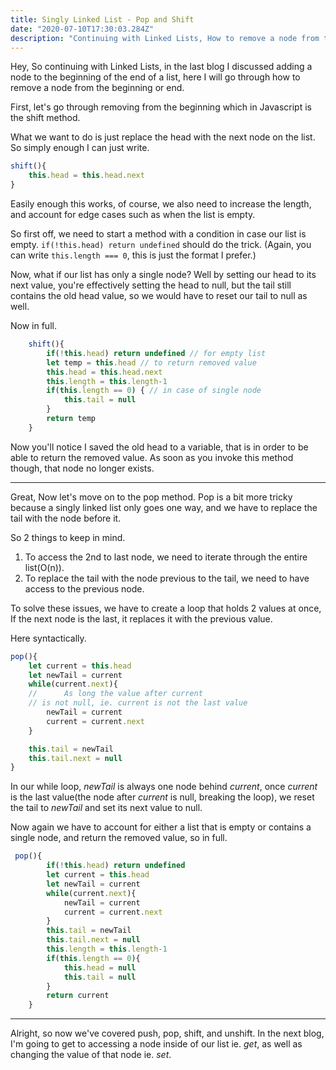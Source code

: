 ```yaml
---
title: Singly Linked List - Pop and Shift
date: "2020-07-10T17:30:03.284Z"
description: "Continuing with Linked Lists, How to remove a node from the beginning or end of a list."
---
```


Hey, So continuing with Linked Lists, in the last blog I discussed adding a node to the beginning of the end of a list, here I will go through how to remove a node from the beginning or end.

First, let's go through removing from the beginning which in Javascript is the shift method.

What we want to do is just replace the head with the next node on the list. So simply enough I can just write.
```js
shift(){
    this.head = this.head.next
}
```
Easily enough this works, of course, we also need to increase the length, and account for edge cases such as when the list is empty. 

So first off, we need to start a method with a condition in case our list is empty. `if(!this.head) return undefined`  should  do the trick. (Again, you can write `this.length === 0`, this is just the format I prefer.)

Now, what if our list has only a single node? Well by setting our head to its next value, you're effectively setting the head to null, but the tail still contains the old head value, so we would have to reset our tail to null as well. 

Now in full.

```js
    shift(){
        if(!this.head) return undefined // for empty list
        let temp = this.head // to return removed value
        this.head = this.head.next
        this.length = this.length-1
        if(this.length == 0) { // in case of single node
            this.tail = null 
        }
        return temp
    }
```
Now you'll notice I saved the old head to a variable, that is in order to be able to return the removed value. As soon as you invoke this method though, that node no longer exists. 

---

Great, Now let's move on to the pop method. Pop is a bit more tricky because a singly linked list only goes one way, and we have to replace the tail with the node before it.

So 2 things to keep in mind.
1. To access the 2nd to last node, we need to iterate through the entire list(O(n)).
 2. To replace the tail with the node previous to the tail, we need to have access to the previous node. 

 To solve these issues, we have to create a loop that holds 2 values at once, If the next node is the last, it replaces it with the previous value. 

Here syntactically.
```js
pop(){
    let current = this.head
    let newTail = current 
    while(current.next){
    //      As long the value after current 
    // is not null, ie. current is not the last value
        newTail = current 
        current = current.next
    }

    this.tail = newTail 
    this.tail.next = null
}
```
In our while loop, *newTail* is always one node behind *current*, once *current* is the last value(the node after *current* is null, breaking the loop), we reset the tail to *newTail* and set its next value to null. 

Now again we have to account for either a list that is empty or contains a single node, and return the removed value, so in full.

```js
 pop(){
        if(!this.head) return undefined
        let current = this.head
        let newTail = current 
        while(current.next){
            newTail = current 
            current = current.next
        }
        this.tail = newTail 
        this.tail.next = null
        this.length = this.length-1
        if(this.length == 0){
            this.head = null
            this.tail = null
        }
        return current
    }
```


---

Alright, so now we've covered push, pop, shift, and unshift. In the next blog, I'm going to get to accessing a node inside of our list ie. *get*, as well as changing the value of that node ie. *set*. 

